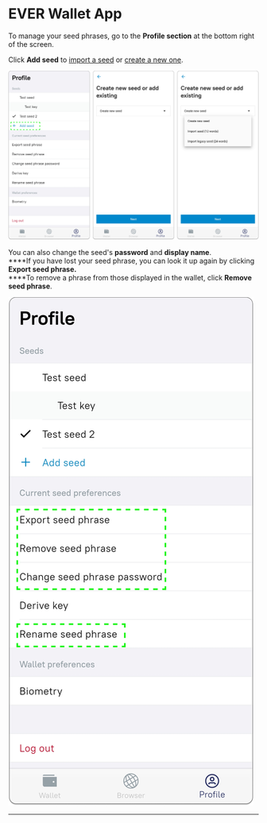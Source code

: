 # EVER Wallet App

To manage your seed phrases, go to the **Profile section** at the bottom right of the screen.

Click **Add seed** to [import a seed](../../getting-started/install-and-singing-in/sign-in-with-existing-backup.md) or [create a new one](../../getting-started/install-and-singing-in/creating-a-new-wallet.md).&#x20;

![](<../../.gitbook/assets/image (3).png>)

You can also change the seed's **password** and **display name**.\
****If you have lost your seed phrase, you can look it up again by clicking **Export seed phrase.**\
****To remove a phrase from those displayed in the wallet, click **Remove seed phrase**.

![](<../../.gitbook/assets/image (7).png>)

****
